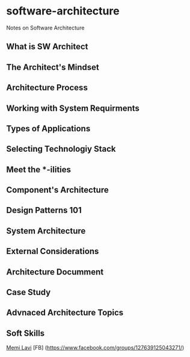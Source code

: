 # software-architecture

Notes on Software Architecture

## What is SW Architect

## The Architect's Mindset

## Architecture Process

## Working with System Requirments

## Types of Applications

## Selecting Technologiy Stack

## Meet the \*-ilities

## Component's Architecture

## Design Patterns 101

## System Architecture

## External Considerations

## Architecture Documment

## Case Study

## Advnaced Architecture Topics

## Soft Skills



[Memi Lavi](https://memilavi.com/newsletters/)
[FB] (https://www.facebook.com/groups/127639125043271/)